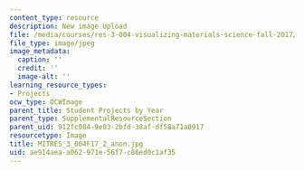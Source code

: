 ```yaml
---
content_type: resource
description: New image Upload
file: /media/courses/res-3-004-visualizing-materials-science-fall-2017/ae914aeaa062971e56f7c86ed0c1af35_MITRES_3_004F17_2_anon.jpg
file_type: image/jpeg
image_metadata:
  caption: ''
  credit: ''
  image-alt: ''
learning_resource_types:
- Projects
ocw_type: OCWImage
parent_title: Student Projects by Year
parent_type: SupplementalResourceSection
parent_uid: 912fc084-9e83-2bfd-38af-df58a71a8917
resourcetype: Image
title: MITRES_3_004F17_2_anon.jpg
uid: ae914aea-a062-971e-56f7-c86ed0c1af35
---
```

